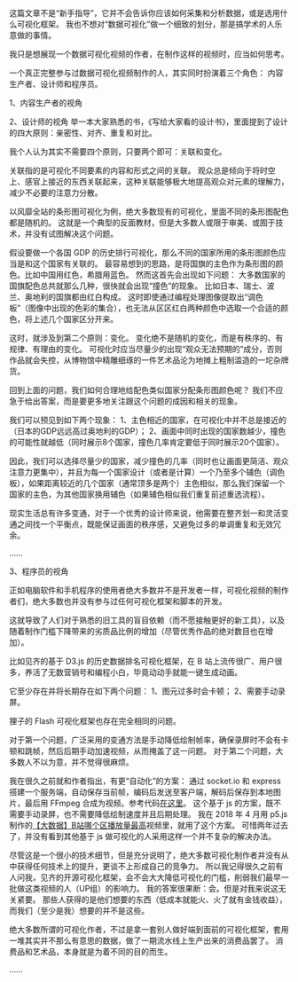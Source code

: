 这篇文章不是“新手指导”，它并不会告诉你应该如何采集和分析数据，或是选用什么可视化框架。
我也不想对“数据可视化”做一个细致的划分，那是搞学术的人乐意做的事情。

我只是想展现一个数据可视化视频的作者，在制作这样的视频时，应当如何思考。

一个真正完整参与过数据可视化视频制作的人，其实同时扮演着三个角色：
内容生产者、设计师和程序员。


1、内容生产者的视角


2、设计师的视角
举一本大家熟悉的书，《写给大家看的设计书》，里面提到了设计的四大原则：亲密性、对齐、重复和对比。

我个人认为其实不需要四个原则，只要两个即可：关联和变化。

关联指的是可视化不同要素的内容和形式之间的关联。
观众总是倾向于将时空上、感官上接近的东西关联起来，这种关联能够极大地提高观众对元素的理解力，减少不必要的注意力分散。

以风靡全站的条形图可视化为例，绝大多数现有的可视化，里面不同的条形图配色都是随机的。
这就是一个典型的反面教材，但是大多数人或限于审美、或囿于技术，并没有试图解决这个问题。

假设要做一个各国 GDP 的历史排行可视化，那么不同的国家所用的条形图颜色应当是和这个国家有关联的。
最容易想到的思路，是将国旗的主色作为条形图的颜色。比如中国用红色，希腊用蓝色。
然而这首先会出现如下问题：
大多数国家的国旗配色总共就那么几种，很快就会出现“撞色”的现象。
比如日本、瑞士、波兰、奥地利的国旗都由红白构成。
这时即使通过编程处理图像提取出“调色板”（图像中出现的色彩的集合），也无法从区区红白两种颜色中选取一个合适的颜色，将上述几个国家区分开来。

这时，就涉及到第二个原则：变化。
变化绝不是随机的变化，而是有秩序的、有规律、有理由的变化。
可视化时应当尽量少的出现“观众无法预期的”成分，否则作品就会失控，从博物馆中精雕细琢的一件艺术品沦为地摊上粗制滥造的一坨杂牌货。

回到上面的问题，我们如何合理地给配色类似国家分配条形图颜色呢？
我们不应急于给出答案，而是要更多地关注跟这个问题的成因和相关的现象。

我们可以预见到如下两个现象：
    1、主色相近的国家，在可视化中并不总是接近的（日本的GDP远远高过奥地利的GDP）；
    2、画面中同时出现的国家数越少，撞色的可能性就越低（同时展示8个国家，撞色几率肯定要低于同时展示20个国家）。

因此，我们可以选择尽量少的国家，减少撞色的几率（同时也让画面更简洁、观众注意力更集中），并且为每一个国家设计（或者是计算）一个乃至多个辅色（调色板），如果距离较近的几个国家（通常顶多是两个）主色相似，那么我们保留一个国家的主色，为其他国家换用辅色（如果辅色相似我们重复前述重选流程）。

现实生活总有许多变通，对于一个优秀的设计师来说，他需要在整齐划一和灵活变通之间找一个平衡点，既能保证画面的秩序感，又避免过多的单调重复和无效冗余。

……

3、程序员的视角

正如电脑软件和手机程序的使用者绝大多数并不是开发者一样，可视化视频的制作者们，绝大多数也并没有参与过任何可视化框架和脚本的开发。

这就导致了人们对于熟悉的旧工具的盲目依赖（而不愿接触更好的新工具），以及随着制作门槛下降带来的劣质品比例的增加（尽管优秀作品的绝对数目也在增加）。

比如见齐的基于 D3.js 的历史数据排名可视化框架，在 B 站上流传很广、用户很多，养活了无数营销号和编程小白，毕竟动动手就能一键生成动画。

它至少存在并将长期存在如下两个问题：
    1、图元过多时会卡顿；
    2、需要手动录屏。

狸子的 Flash 可视化框架也存在完全相同的问题。

对于第一个问题，广泛采用的变通方法是手动降低绘制帧率，确保录屏时不会有卡顿和跳帧，然后后期手动加速视频，从而掩盖了这一问题。
对于第二个问题，大多数人不以为意，并不觉得很麻烦。

我在很久之前就和作者指出，有更“自动化”的方案：
通过 socket.io 和 express 搭建一个服务端，自动保存当前帧，编码后发送至客户端，解码后保存到本地图片，最后用 FFmpeg 合成为视频。参考代码[在这里](https://github.com/Hansimov/SciAniLab/blob/master/data-visualizations/bili-video-view/server.js)。
这个基于 js 的方案，既不需要手动录屏，也不需要降低绘制速度并且后期处理。
我在 2018 年 4 月用 p5.js 制作的[【大数据】B站哪个区播放量最高](https://www.bilibili.com/video/BV1kW411V7ac)视频里，就用了这个方案。
可惜两年过去了，并没有看到其他基于 js 做可视化的人采用这样一个并不复杂的解决办法。

尽管这是一个很小的技术细节，但是充分说明了，绝大多数可视化制作者并没有从中获得任何技术上的提升，更谈不上形成自己的竞争力。
所以我记得很久之前有人问我，见齐的开源可视化框架，会不会大大降低可视化的门槛，削弱我们最早一批做这类视频的人（UP组）的影响力。
我的答案很果断：会。但是对我来说这无关紧要。
那些人获得的是他们想要的东西（低成本就能火、火了就有金钱收益），而我们（至少是我）想要的并不是这些。

绝大多数所谓的可视化作者，不过是拿一套别人做好端到面前的可视化框架，套用一堆其实并不那么有意思的数据，做了一期流水线上生产出来的消费品罢了。
消费品和艺术品，本身就是为着不同的目的而生。

……